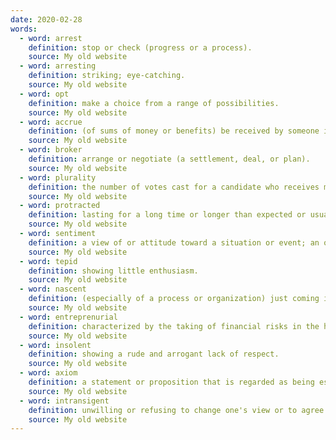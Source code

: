 ```yaml
---
date: 2020-02-28
words:
  - word: arrest
    definition: stop or check (progress or a process).
    source: My old website
  - word: arresting
    definition: striking; eye-catching.
    source: My old website
  - word: opt
    definition: make a choice from a range of possibilities.
    source: My old website
  - word: accrue
    definition: (of sums of money or benefits) be received by someone in regular or increasing amounts over time.
    source: My old website
  - word: broker
    definition: arrange or negotiate (a settlement, deal, or plan).
    source: My old website
  - word: plurality
    definition: the number of votes cast for a candidate who receives more than any other but does not receive an absolute majority.
    source: My old website
  - word: protracted
    definition: lasting for a long time or longer than expected or usual.
    source: My old website
  - word: sentiment
    definition: a view of or attitude toward a situation or event; an opinion.
    source: My old website
  - word: tepid
    definition: showing little enthusiasm.
    source: My old website
  - word: nascent
    definition: (especially of a process or organization) just coming into existence and beginning to display signs of future potential.
    source: My old website
  - word: entreprenurial
    definition: characterized by the taking of financial risks in the hopes of profit; enterprising.
    source: My old website
  - word: insolent
    definition: showing a rude and arrogant lack of respect.
    source: My old website
  - word: axiom
    definition: a statement or proposition that is regarded as being established, accepted, or self-evidently true.
    source: My old website
  - word: intransigent
    definition: unwilling or refusing to change one's view or to agree about something.
    source: My old website
---
```


